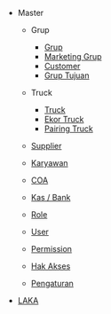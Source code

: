 - Master

  - Grup

    - [Grup](master/master-grup/grup.md)
    - [Marketing Grup](master/master-grup/marketing-grup.md)
    - [Customer](master/master-grup/customer.md)
    - [Grup Tujuan](master/master-grup/grup-tujuan.md)

  - Truck

    - [Truck](master/master-truck/truck.md)
    - [Ekor Truck](master/master-truck/ekor-truck.md)
    - [Pairing Truck](master/master-truck/pairing-truck.md)

  - [Supplier](master/supplier.md)
  - [Karyawan](master/karyawan.md)
  - [COA](master/coa.md)
  - [Kas / Bank](master/kas-bank.md)
  - [Role](master/role.md)
  - [User](master/user.md)
  - [Permission](master/permission.md)
  - [Hak Akses](master/hak-akses.md)
  - [Pengaturan](master/pengaturan.md)

- [LAKA](laka.md)